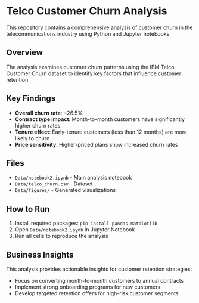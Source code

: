 # Telco Customer Churn Analysis

This repository contains a comprehensive analysis of customer churn in the telecommunications industry using Python and Jupyter notebooks.

## Overview

The analysis examines customer churn patterns using the IBM Telco Customer Churn dataset to identify key factors that influence customer retention.

## Key Findings

- **Overall churn rate**: ~26.5%
- **Contract type impact**: Month-to-month customers have significantly higher churn rates
- **Tenure effect**: Early-tenure customers (less than 12 months) are more likely to churn
- **Price sensitivity**: Higher-priced plans show increased churn rates

## Files

- `Data/notebook2.ipynb` - Main analysis notebook
- `Data/telco_churn.csv` - Dataset
- `Data/figures/` - Generated visualizations

## How to Run

1. Install required packages: `pip install pandas matplotlib`
2. Open `Data/notebook2.ipynb` in Jupyter Notebook
3. Run all cells to reproduce the analysis

## Business Insights

This analysis provides actionable insights for customer retention strategies:
- Focus on converting month-to-month customers to annual contracts
- Implement strong onboarding programs for new customers
- Develop targeted retention offers for high-risk customer segments

